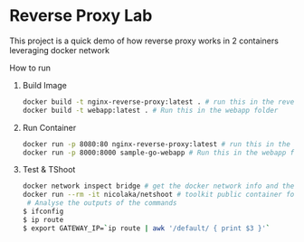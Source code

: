 # Reverse Proxy Lab

This project is a quick demo of how reverse proxy works in 2 containers leveraging docker network

How to run
1. Build Image
   ```sh
   docker build -t nginx-reverse-proxy:latest . # run this in the reverse proxy folder
   docker build -t webapp:latest . # Run this in the webapp folder
   ```
1. Run Container
   ```sh
   docker run -p 8080:80 nginx-reverse-proxy:latest # run this in the reverse proxy folder
   docker run -p 8000:8000 sample-go-webapp # Run this in the webapp folder
   ```
1. Test & TShoot
   ```sh
   docker network inspect bridge # get the docker network info and the gateway ip
   docker run --rm -it nicolaka/netshoot # toolkit public container for tshooting
    # Analyse the outputs of the commands
   $ ifconfig
   $ ip route
   $ export GATEWAY_IP=`ip route | awk '/default/ { print $3 }'`
   ```
